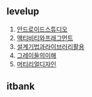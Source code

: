 ## levelup
1. [안드로이드스튜디오](https://github.com/pby2017/study-android/blob/master/levelup/레벨업_01(안드로이드스튜디오).md)
2. [액티비티와프래그먼트](https://github.com/pby2017/study-android/blob/master/levelup/레벨업_02(액티비티와프래그먼트).md)
5. [설계기법과라이브러리활용](https://github.com/pby2017/study-android/blob/master/levelup/레벨업_05(설계기법과라이브러리활용).md)
6. [그레이들의이해](https://github.com/pby2017/study-android/blob/master/levelup/레벨업_06(그레이들의이해).md)
7. [머티리얼디자인](https://github.com/pby2017/study-android/blob/master/levelup/레벨업_11(머티리얼디자인).md)
## itbank